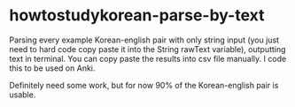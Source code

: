 # howtostudykorean-parse-by-text
Parsing every example Korean-english pair with only string input 
(you just need to hard code copy paste it into the String rawText variable), outputting text in terminal.
You can copy paste the results into csv file manually.
I code this to be used on Anki.

Definitely need some work, but for now 90% of the Korean-english pair is usable.
